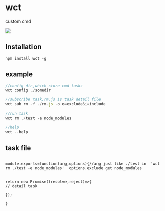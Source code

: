 # wct

custom cmd

![](https://img.shields.io/npm/v/wct.svg?style=flat)

## Installation

```
npm install wct -g
```

## example

```js
//config dir,which store cmd tasks
wct config ./somedir

//subscribe task,rm.js is task detail file
wct sub rm -f ./rm.js -o e=exclude&i=include

//run task
wct rm ./test -e node_modules

//help
wct --help

```

## task file

```

module.exports=function(arg,options){//arg just like ./test in  'wct rm ./test -e node_modules'  options.exclude get node_modules


return new Promise((resolve,reject)=>{
// detail task

});

}

```
